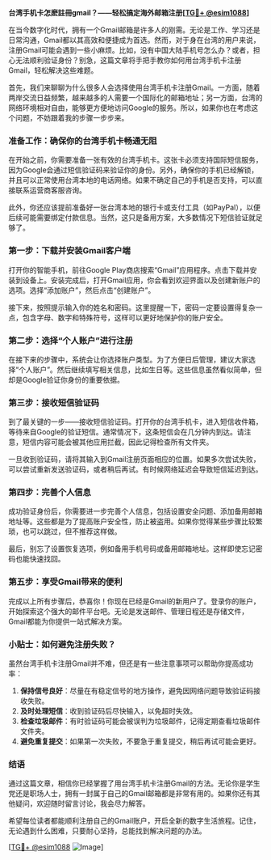 **台湾手机卡怎麽註冊gmail？——轻松搞定海外邮箱注册[[TG💪+ @esim1088](https://t.me/s/esim1088)]**

在当今数字化时代，拥有一个Gmail邮箱是许多人的刚需。无论是工作、学习还是日常沟通，Gmail都以其高效和便捷成为首选。然而，对于身在台湾的用户来说，注册Gmail可能会遇到一些小麻烦。比如，没有中国大陆手机号怎么办？或者，担心无法顺利验证身份？别急，这篇文章将手把手教你如何用台湾手机卡注册Gmail，轻松解决这些难题。

首先，我们来聊聊为什么很多人会选择使用台湾手机卡注册Gmail。一方面，随着两岸交流日益频繁，越来越多的人需要一个国际化的邮箱地址；另一方面，台湾的网络环境相对自由，能够更方便地访问Google的服务。所以，如果你也在考虑这个问题，不妨跟着我的步骤一步步来。

### **准备工作：确保你的台湾手机卡畅通无阻**

在开始之前，你需要准备一张有效的台湾手机卡。这张卡必须支持国际短信服务，因为Google会通过短信验证码来验证你的身份。另外，确保你的手机已经解锁，并且可以正常使用台湾本地的电话网络。如果不确定自己的手机是否支持，可以直接联系运营商客服咨询。

此外，你还应该提前准备好一张台湾本地的银行卡或支付工具（如PayPal），以便后续可能需要绑定付款信息。当然，这只是备用方案，大多数情况下短信验证就足够了。

### **第一步：下载并安装Gmail客户端**

打开你的智能手机，前往Google Play商店搜索“Gmail”应用程序。点击下载并安装到设备上。安装完成后，打开Gmail应用，你会看到欢迎界面以及创建新账户的选项。选择“添加账户”，然后点击“创建账户”。

接下来，按照提示输入你的姓名和密码。这里提醒一下，密码一定要设置得复杂一点，包含字母、数字和特殊符号，这样可以更好地保护你的账户安全。

### **第二步：选择“个人账户”进行注册**

在接下来的步骤中，系统会让你选择账户类型。为了方便日后管理，建议大家选择“个人账户”。然后继续填写相关信息，比如生日等。这些信息虽然看似简单，但却是Google验证你身份的重要依据。

### **第三步：接收短信验证码**

到了最关键的一步——接收短信验证码。打开你的台湾手机卡，进入短信收件箱，等待来自Google的验证短信。通常情况下，这条短信会在几分钟内到达。请注意，短信内容可能会被其他应用拦截，因此记得检查所有文件夹。

一旦收到验证码，请将其输入到Gmail注册页面相应的位置。如果多次尝试失败，可以尝试重新发送验证码，或者稍后再试。有时候网络延迟会导致短信延迟到达。

### **第四步：完善个人信息**

成功验证身份后，你需要进一步完善个人信息，包括设置安全问题、添加备用邮箱地址等。这些都是为了提高账户安全性，防止被盗用。如果你觉得某些步骤比较繁琐，也可以跳过，但不推荐这样做。

最后，别忘了设置恢复选项，例如备用手机号码或备用邮箱地址。这样即使忘记密码也能快速找回。

### **第五步：享受Gmail带来的便利**

完成以上所有步骤后，恭喜你！你现在已经是Gmail的新用户了。登录你的账户，开始探索这个强大的邮件平台吧。无论是发送邮件、管理日程还是存储文件，Gmail都能为你提供一站式解决方案。

### **小贴士：如何避免注册失败？**

虽然台湾手机卡注册Gmail并不难，但还是有一些注意事项可以帮助你提高成功率：

1. **保持信号良好**：尽量在有稳定信号的地方操作，避免因网络问题导致验证码接收失败。
2. **及时处理短信**：收到验证码后尽快输入，以免超时失效。
3. **检查垃圾邮件**：有时验证码可能会被误判为垃圾邮件，记得定期查看垃圾邮件文件夹。
4. **避免重复提交**：如果第一次失败，不要急于重复提交，稍后再试可能会更好。

### **结语**

通过这篇文章，相信你已经掌握了用台湾手机卡注册Gmail的方法。无论你是学生党还是职场人士，拥有一封属于自己的Gmail邮箱都是非常有用的。如果你还有其他疑问，欢迎随时留言讨论，我会尽力解答。

希望每位读者都能顺利注册自己的Gmail账户，开启全新的数字生活旅程。记住，无论遇到什么困难，只要耐心坚持，总能找到解决问题的办法。

[[TG💪+ @esim1088](https://t.me/s/esim1088) ![Image](https://i.postimg.cc/4NQfJmqS/Snipaste-2025-05-13-00-14-12.png)]